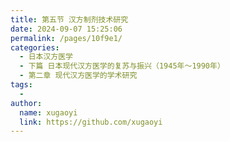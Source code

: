 ```yaml
---
title: 第五节 汉方制剂技术研究
date: 2024-09-07 15:25:06
permalink: /pages/10f9e1/
categories:
  - 日本汉方医学
  - 下篇 日本现代汉方医学的复苏与振兴（1945年～1990年）
  - 第二章 现代汉方医学的学术研究
tags:
  - 
author: 
  name: xugaoyi
  link: https://github.com/xugaoyi
---
```

